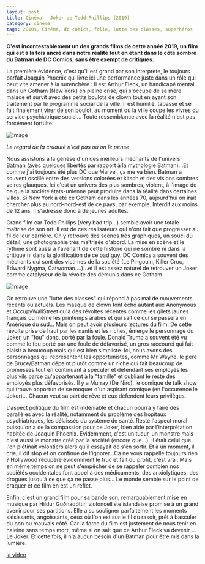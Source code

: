 ```yaml
---
layout: post
title: Cinéma - Joker de Todd Phillips (2019)
category: cinema
tags: 2010s, Cinéma, dc comics, folie, lutte des classes, superhéros
---
```

**C'est incontestablement un des grands films de cette année 2019, un film qui est à la fois ancré dans notre réalité tout en étant dans le côté sombre du Batman de DC Comics, sans être exempt de critiques.**

La première évidence, c'est qu'il est grand par son interprète, le toujours parfait Joaquin Phoenix qui livre ici une performance juste dans un rôle qui peut vite amener à la surenchère : Il est Arthur Fleck, un handicapé mental dans un Gotham (New York) en pleine crise, qui s'occupe de sa mère malade et survit avec des petits boulots de clown tout en ayant son traitement par le programme social de la ville. Il est humilié, tabassé et se fait finalement virer de son boulot, au moment où la ville coupe les vivres du service psychiatrique social... Toute ressemblance avec la réalité n'est pas forcément fortuite.

![image](https://cheziceman.files.wordpress.com/2019/10/jokerjoaquin2.jpeg)

*Le regard de la cruauté n'est pas où on le pense*

Nous assistons à la génèse d'un des meilleurs méchants de l'univers Batman (avec quelques libertés par rapport à la mythologie Batman)...Et comme j'ai toujours été plus DC que Marvel, ça me va bien. Batman a souvent oscillé entre des versions colorées et kitsch et des visions sombres voires glauques. Ici c'est un univers des plus sombres, violent, à l'image de ce que la société états-unienne peut produire dans la réalité dans certaines villes. Si New York a été ce Gotham dans les années 70, aujourd'hui on irait chercher plus au nord-nord-est de ce pays, par exemple. Interdit aux moins de 12 ans, il s'adresse donc à de jeunes adultes. 

Grand film car Todd Phillips (Very bad trip...) semble avoir une totale maîtrise de son art. Il est de ces réalisateurs qui n'ont fait que progresser au fil de leur carrière. On y retrouve des scènes très graphiques, un souci du détail, une photographie très maîtrisée d'abord. La mise en scène et le rythme sont aussi à l'avenant de cette histoire qui ne sombre ni dans la critique ni dans la glorification de ce bad guy. DC Comics a souvent des méchants qui sont des victimes de la société (Le Pingouin, Killer Croc, Edward Nygma, Catwoman....)...et il est assez naturel de retrouver un Joker comme catalyseur de la révolte des démunis dans ce Gotham.

![image](https://cheziceman.files.wordpress.com/2019/10/jokerjoaquin.jpeg)

On retrouve une "lutte des classes" qui répond à pas mal de mouvements récents ou actuels. Les masque de clown font écho autant aux Anonymous et OccupyWallStreet qu'à des révoltes récentes comme les gilets jaunes français ou même les printemps arabes et qui sait ce qui se passera en Amérique du sud... Mais on peut avoir plusieurs lectures du film. De cette révolte prise de haut par les nantis et les riches, émerge le personnage du Joker, un "fou" donc, porté par la foule. Donald Trump a souvent été vu comme le fou porté par une foule de défavorisé, un gros raccourci qui fait plaisir à beaucoup mais qui est bien simpliste. Ici, nous avons des personnages qui représentent les opportunistes, comme Mr Wayne, le père de Bruce/Batman dépeint plutôt comme un riche qui fait beaucoup de promesses tout en continuant à spéculer et défendant ses employés les plus vils parce qu'appartenant à la "famille" et oubliant le reste des employés plus défavorisés. Il y a Murray (De Niro), le comique de talk show qui trouve opportun de se moquer d'un aspirant comique (en l'occurence le Joker)... Chacun veut sa part de rêve et eux défendent leurs privilèges. 

L'aspect politique du film est indéniable et chacun pourra y faire des parallèles avec la réalité, notamment du problème des hopitaux psychiatriques, les délaissés du système de santé. Reste l'aspect moral puisqu'on a de la compassion pour ce Joker, bien aidé par l'interprétation habitée de Joaquin Phoenix. Evidemment, c'est un tueur, un monstre mais c'est aussi le monstre créé par la société (encore que...). Il était celui que l'on piétinait volontiers alors qu'il essayait de s'en sortir. Et à un moment, il crie, il dit stop et on continue de l'ignorer...Ca ne vous rappelle toujours rien ? Hollywood récupère évidemment le truc et fait du profit, c'est vrai. Mais en même temps on ne peut s'empêcher de se rappeler combien nos sociétés occidentales font appel à des médicaments, des anxiolytiques, des drogues jusqu'à ce que ça ne passe plus... Le monde semble sur le point de craquer et ce film en est un reflet.

Enfin, c'est un grand film pour sa bande son, remarquablement mise en musique par Hildur Guðnadóttir, violoncelliste islandaise promise à un grand avenir pour ses partitions. Elle a su souligner parfaitement les moments saisissants, angoissants, ceux où l'on est sur le fil du rasoir, prêt à basculer du bon ou mauvais côté. Car la force du film est justement de nous tenir en haleine sans temps mort, même si on sait que ce Arthur Fleck va devenir ... Le Joker. Et cette fois, il n'a aucun besoin d'un Batman pour être mis dans la lumière. 

[la video](https://www.youtube.com/watch?v=7CWqC3j7Y14)


